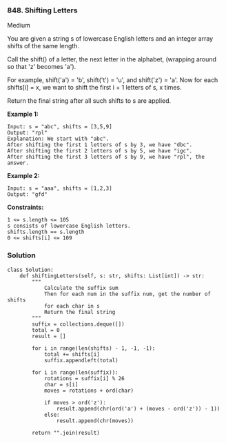 ### 848. Shifting Letters
Medium

You are given a string s of lowercase English letters and an integer array shifts of the same length.

Call the shift() of a letter, the next letter in the alphabet, (wrapping around so that 'z' becomes 'a').

For example, shift('a') = 'b', shift('t') = 'u', and shift('z') = 'a'.
Now for each shifts[i] = x, we want to shift the first i + 1 letters of s, x times.

Return the final string after all such shifts to s are applied. 

**Example 1:**
```
Input: s = "abc", shifts = [3,5,9]
Output: "rpl"
Explanation: We start with "abc".
After shifting the first 1 letters of s by 3, we have "dbc".
After shifting the first 2 letters of s by 5, we have "igc".
After shifting the first 3 letters of s by 9, we have "rpl", the answer.
```

**Example 2:**
```
Input: s = "aaa", shifts = [1,2,3]
Output: "gfd"
``` 

**Constraints:**
```
1 <= s.length <= 105
s consists of lowercase English letters.
shifts.length == s.length
0 <= shifts[i] <= 109
```


### Solution
```
class Solution:
    def shiftingLetters(self, s: str, shifts: List[int]) -> str:
        """
            Calculate the suffix sum
            Then for each num in the suffix num, get the number of shifts
            for each char in s
            Return the final string
        """
        suffix = collections.deque([])
        total = 0
        result = []    
        
        for i in range(len(shifts) - 1, -1, -1):
            total += shifts[i]
            suffix.appendleft(total)
    
        for i in range(len(suffix)):
            rotations = suffix[i] % 26
            char = s[i]
            moves = rotations + ord(char)

            if moves > ord('z'):
                result.append(chr(ord('a') + (moves - ord('z')) - 1))
            else:
                result.append(chr(moves))
        
        return "".join(result)
            
            
        
        
```
